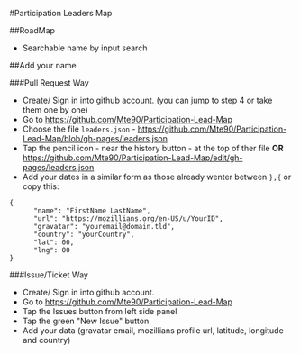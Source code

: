 #Participation Leaders Map

##RoadMap

* Searchable name by input search

##Add your name

###Pull Request Way

* Create/ Sign in into github account. (you can jump to step 4 or take them one by one)
* Go to https://github.com/Mte90/Participation-Lead-Map
* Choose the file `leaders.json` - https://github.com/Mte90/Participation-Lead-Map/blob/gh-pages/leaders.json 
* Tap the pencil icon - near the history button - at the top of ther file **OR** https://github.com/Mte90/Participation-Lead-Map/edit/gh-pages/leaders.json 
* Add your dates in a similar form as those already wenter between `},{` or copy this:  
```            
{
      "name": "FirstName LastName", 
      "url": "https://mozillians.org/en-US/u/YourID",
      "gravatar": "youremail@domain.tld",
      "country": "yourCountry",
      "lat": 00,
      "lng": 00
}
```

###Issue/Ticket Way

* Create/ Sign in into github account. 
* Go to https://github.com/Mte90/Participation-Lead-Map 
* Tap the Issues button from left side panel
* Tap the green "New Issue" button
* Add your data (gravatar email, mozillians profile url, latitude, longitude and country)

